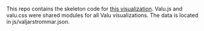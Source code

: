 This repo contains the skeleton code for [this visualization](http://pejl.svt.se/val2014/valu-riksdag/valjarstrommar/).
Valu.js and valu.css were shared modules for all Valu visualizations. The data is located in js/valjarstrommar.json.
